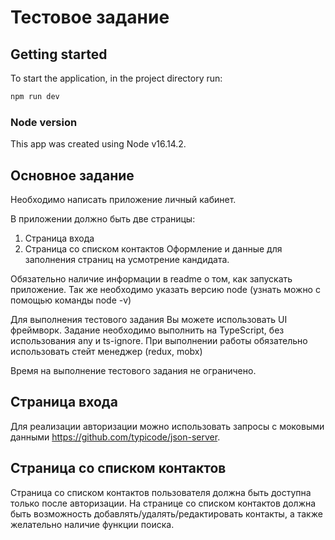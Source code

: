 # Тестовое задание

## Getting started

To start the application, in the project directory run:
```cmd
npm run dev
```

### Node version

This app was created using Node v16.14.2.

## Основное задание

Необходимо написать приложение личный кабинет.

В приложении должно быть две страницы:
1. Страница входа
2. Страница со списком контактов
Оформление и данные для заполнения страниц на усмотрение кандидата.

Обязательно наличие информации в readme о том, как запускать приложение. Так же необходимо указать версию node (узнать можно с помощью команды node -v)

Для выполнения тестового задания Вы можете использовать UI фреймворк.
Задание необходимо выполнить на TypeScript, без использования any и ts-ignore.
При выполнении работы обязательно использовать стейт менеджер (redux, mobx)

Время на выполнение тестового задания не ограничено.

## Страница входа

Для реализации авторизации можно использовать запросы с моковыми данными https://github.com/typicode/json-server.

## Страница со списком контактов

Страница со списком контактов пользователя должна быть доступна только после авторизации.
На странице со списком контактов должна быть возможность добавлять/удалять/редактировать контакты, а также желательно наличие функции поиска.
